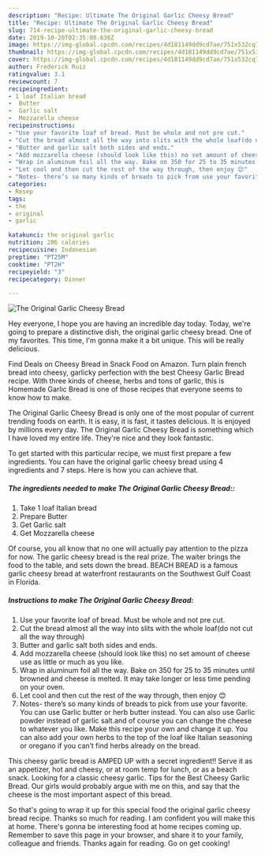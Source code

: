 ```yaml
---
description: "Recipe: Ultimate The Original Garlic Cheesy Bread"
title: "Recipe: Ultimate The Original Garlic Cheesy Bread"
slug: 714-recipe-ultimate-the-original-garlic-cheesy-bread
date: 2019-10-20T02:35:08.636Z
image: https://img-global.cpcdn.com/recipes/4d181149dd9cd7ae/751x532cq70/the-original-garlic-cheesy-bread-recipe-main-photo.jpg
thumbnail: https://img-global.cpcdn.com/recipes/4d181149dd9cd7ae/751x532cq70/the-original-garlic-cheesy-bread-recipe-main-photo.jpg
cover: https://img-global.cpcdn.com/recipes/4d181149dd9cd7ae/751x532cq70/the-original-garlic-cheesy-bread-recipe-main-photo.jpg
author: Frederick Ruiz
ratingvalue: 3.1
reviewcount: 7
recipeingredient:
- 1 loaf Italian bread
-  Butter
-  Garlic salt
-  Mozzarella cheese
recipeinstructions:
- "Use your favorite loaf of bread. Must be whole and not pre cut."
- "Cut the bread almost all the way into slits with the whole loaf(do not cut all the way through)"
- "Butter and garlic salt both sides and ends."
- "Add mozzarella cheese (should look like this) no set amount of cheese use as little or much as you like."
- "Wrap in aluminum foil all the way. Bake on 350 for 25 to 35 minutes until browned and cheese is melted. It may take longer or less time pending on your oven."
- "Let cool and then cut the rest of the way through, then enjoy 😊"
- "Notes- there’s so many kinds of breads to pick from use your favorite. You can use Garlic butter or herb butter instead. You can also use Garlic powder instead of garlic salt.and of course you can change the cheese to whatever you like. Make this recipe your own and change it up. You can also add your own herbs to the top of the loaf like Italian seasoning or oregano if you can’t find herbs already on the bread."
categories:
- Resep
tags:
- the
- original
- garlic

katakunci: the original garlic
nutrition: 286 calories
recipecuisine: Indonesian
preptime: "PT25M"
cooktime: "PT2H"
recipeyield: "3"
recipecategory: Dinner

---
```



![The Original Garlic Cheesy Bread](https://img-global.cpcdn.com/recipes/4d181149dd9cd7ae/751x532cq70/the-original-garlic-cheesy-bread-recipe-main-photo.jpg)

Hey everyone, I hope you are having an incredible day today. Today, we're going to prepare a distinctive dish, the original garlic cheesy bread. One of my favorites. This time, I'm gonna make it a bit unique. This will be really delicious.

Find Deals on Cheesy Bread in Snack Food on Amazon. Turn plain french bread into cheesy, garlicky perfection with the best Cheesy Garlic Bread recipe. With three kinds of cheese, herbs and tons of garlic, this is Homemade Garlic Bread is one of those recipes that everyone seems to know how to make.

The Original Garlic Cheesy Bread is only one of the most popular of current trending foods on earth. It is easy, it is fast, it tastes delicious. It is enjoyed by millions every day. The Original Garlic Cheesy Bread is something which I have loved my entire life. They're nice and they look fantastic.


To get started with this particular recipe, we must first prepare a few ingredients. You can have the original garlic cheesy bread using 4 ingredients and 7 steps. Here is how you can achieve that.

##### The ingredients needed to make The Original Garlic Cheesy Bread::

1. Take 1 loaf Italian bread
1. Prepare  Butter
1. Get  Garlic salt
1. Get  Mozzarella cheese


Of course, you all know that no one will actually pay attention to the pizza for now. The garlic cheesy bread is the real prize. The waiter brings the food to the table, and sets down the bread. BEACH BREAD is a famous garlic cheesy bread at waterfront restaurants on the Southwest Gulf Coast in Florida. 

##### Instructions to make The Original Garlic Cheesy Bread:

1. Use your favorite loaf of bread. Must be whole and not pre cut.
1. Cut the bread almost all the way into slits with the whole loaf(do not cut all the way through)
1. Butter and garlic salt both sides and ends.
1. Add mozzarella cheese (should look like this) no set amount of cheese use as little or much as you like.
1. Wrap in aluminum foil all the way. Bake on 350 for 25 to 35 minutes until browned and cheese is melted. It may take longer or less time pending on your oven.
1. Let cool and then cut the rest of the way through, then enjoy 😊
1. Notes- there’s so many kinds of breads to pick from use your favorite. You can use Garlic butter or herb butter instead. You can also use Garlic powder instead of garlic salt.and of course you can change the cheese to whatever you like. Make this recipe your own and change it up. You can also add your own herbs to the top of the loaf like Italian seasoning or oregano if you can’t find herbs already on the bread.


This cheesy garlic bread is AMPED UP with a secret ingredient!! Serve it as an appetizer, hot and cheesy, or at room temp for lunch, or as a beach snack. Looking for a classic cheesy garlic. Tips for the Best Cheesy Garlic Bread. Our girls would probably argue with me on this, and say that the cheese is the most important aspect of this bread. 

So that's going to wrap it up for this special food the original garlic cheesy bread recipe. Thanks so much for reading. I am confident you will make this at home. There's gonna be interesting food at home recipes coming up. Remember to save this page in your browser, and share it to your family, colleague and friends. Thanks again for reading. Go on get cooking!
